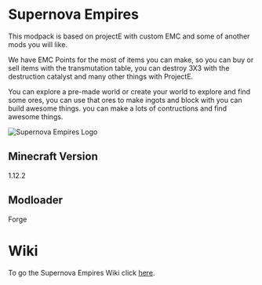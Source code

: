 # Supernova Empires

This modpack is based on projectE with custom EMC and some of another mods you will like.

We have EMC Points for the most of items you can make, so you can buy or sell items with the transmutation table, you can destroy 3X3 with the destruction catalyst and many other things with ProjectE.

You can explore a pre-made world or create your world to explore and find some ores, you can use that ores to make ingots and block with you can build awesome things. you can make a lots of contructions and find awesome things.

![Supernova Empires Logo](https://cdn.modrinth.com/data/MG9LoA2r/37c90eaffedf61cabc5b224dbbf2d8b7c6fb67d9.png)

## Minecraft Version

1.12.2

## Modloader

Forge

# Wiki

To go the Supernova Empires Wiki click [here](https://filmabem.notion.site/Supernova-Empires-Wiki-18010225aa2b4b30ac6beacc6ad441a4).